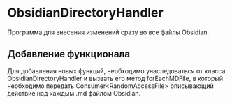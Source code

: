 # ObsidianDirectoryHandler
Программа для внесения изменений сразу во все файлы Obsidian.

## Добавление функционала
Для добавления новых функций, необходимо унаследоваться от класса ObsidianDirectoryHandler и вызвать его метод forEachMDFile, в который необходимо передать Consumer\<RandomAccessFile\> описывающий действие над каждым .md файлом Obsidian.
